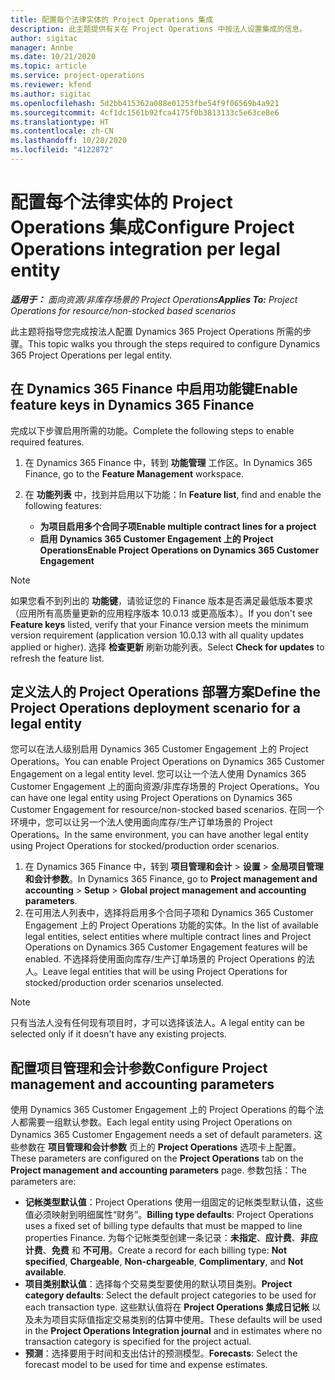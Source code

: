 ```yaml
---
title: 配置每个法律实体的 Project Operations 集成
description: 此主题提供有关在 Project Operations 中按法人设置集成的信息。
author: sigitac
manager: Annbe
ms.date: 10/21/2020
ms.topic: article
ms.service: project-operations
ms.reviewer: kfend
ms.author: sigitac
ms.openlocfilehash: 5d2bb415362a088e01253fbe54f9f06569b4a921
ms.sourcegitcommit: 4cf1dc1561b92fca4175f0b3813133c5e63ce8e6
ms.translationtype: HT
ms.contentlocale: zh-CN
ms.lasthandoff: 10/28/2020
ms.locfileid: "4122872"
---
```

# <a name="configure-project-operations-integration-per-legal-entity"></a><span data-ttu-id="3e05d-103">配置每个法律实体的 Project Operations 集成</span><span class="sxs-lookup"><span data-stu-id="3e05d-103">Configure Project Operations integration per legal entity</span></span> 

<span data-ttu-id="3e05d-104">_**适用于：** 面向资源/非库存场景的 Project Operations_</span><span class="sxs-lookup"><span data-stu-id="3e05d-104">_**Applies To:** Project Operations for resource/non-stocked based scenarios_</span></span>

<span data-ttu-id="3e05d-105">此主题将指导您完成按法人配置 Dynamics 365 Project Operations 所需的步骤。</span><span class="sxs-lookup"><span data-stu-id="3e05d-105">This topic walks you through the steps required to configure Dynamics 365 Project Operations per legal entity.</span></span>

## <a name="enable-feature-keys-in-dynamics-365-finance"></a><span data-ttu-id="3e05d-106">在 Dynamics 365 Finance 中启用功能键</span><span class="sxs-lookup"><span data-stu-id="3e05d-106">Enable feature keys in Dynamics 365 Finance</span></span>

<span data-ttu-id="3e05d-107">完成以下步骤启用所需的功能。</span><span class="sxs-lookup"><span data-stu-id="3e05d-107">Complete the following steps to enable required features.</span></span>

1. <span data-ttu-id="3e05d-108">在 Dynamics 365 Finance 中，转到 **功能管理** 工作区。</span><span class="sxs-lookup"><span data-stu-id="3e05d-108">In Dynamics 365 Finance, go to the **Feature Management** workspace.</span></span>
2. <span data-ttu-id="3e05d-109">在 **功能列表** 中，找到并启用以下功能：</span><span class="sxs-lookup"><span data-stu-id="3e05d-109">In **Feature list**, find and enable the following features:</span></span>
  
    - <span data-ttu-id="3e05d-110">**为项目启用多个合同子项**</span><span class="sxs-lookup"><span data-stu-id="3e05d-110">**Enable multiple contract lines for a project**</span></span>
    - <span data-ttu-id="3e05d-111">**启用 Dynamics 365 Customer Engagement 上的 Project Operations**</span><span class="sxs-lookup"><span data-stu-id="3e05d-111">**Enable Project Operations on Dynamics 365 Customer Engagement**</span></span>

> [!NOTE]
> <span data-ttu-id="3e05d-112">如果您看不到列出的 **功能键**，请验证您的 Finance 版本是否满足最低版本要求（应用所有高质量更新的应用程序版本 10.0.13 或更高版本）。</span><span class="sxs-lookup"><span data-stu-id="3e05d-112">If you don't see **Feature keys** listed, verify that your Finance version meets the minimum version requirement (application version 10.0.13 with all quality updates applied or higher).</span></span> <span data-ttu-id="3e05d-113">选择 **检查更新** 刷新功能列表。</span><span class="sxs-lookup"><span data-stu-id="3e05d-113">Select **Check for updates** to refresh the feature list.</span></span>

## <a name="define-the-project-operations-deployment-scenario-for-a-legal-entity"></a><span data-ttu-id="3e05d-114">定义法人的 Project Operations 部署方案</span><span class="sxs-lookup"><span data-stu-id="3e05d-114">Define the Project Operations deployment scenario for a legal entity</span></span>

<span data-ttu-id="3e05d-115">您可以在法人级别启用 Dynamics 365 Customer Engagement 上的 Project Operations。</span><span class="sxs-lookup"><span data-stu-id="3e05d-115">You can enable Project Operations on Dynamics 365 Customer Engagement on a legal entity level.</span></span> <span data-ttu-id="3e05d-116">您可以让一个法人使用 Dynamics 365 Customer Engagement 上的面向资源/非库存场景的 Project Operations。</span><span class="sxs-lookup"><span data-stu-id="3e05d-116">You can have one legal entity using Project Operations on Dynamics 365 Customer Engagement for resource/non-stocked based scenarios.</span></span> <span data-ttu-id="3e05d-117">在同一个环境中，您可以让另一个法人使用面向库存/生产订单场景的 Project Operations。</span><span class="sxs-lookup"><span data-stu-id="3e05d-117">In the same environment, you can have another legal entity using Project Operations for stocked/production order scenarios.</span></span>

1. <span data-ttu-id="3e05d-118">在 Dynamics 365 Finance 中，转到 **项目管理和会计** > **设置** > **全局项目管理和会计参数**。</span><span class="sxs-lookup"><span data-stu-id="3e05d-118">In Dynamics 365 Finance, go to **Project management and accounting** > **Setup** > **Global project management and accounting parameters**.</span></span>
2. <span data-ttu-id="3e05d-119">在可用法人列表中，选择将启用多个合同子项和 Dynamics 365 Customer Engagement 上的 Project Operations 功能的实体。</span><span class="sxs-lookup"><span data-stu-id="3e05d-119">In the list of available legal entities, select entities where multiple contract lines and Project Operations on Dynamics 365 Customer Engagement features will be enabled.</span></span> <span data-ttu-id="3e05d-120">不选择将使用面向库存/生产订单场景的 Project Operations 的法人。</span><span class="sxs-lookup"><span data-stu-id="3e05d-120">Leave legal entities that will be using Project Operations for stocked/production order scenarios unselected.</span></span>

> [!NOTE]
> <span data-ttu-id="3e05d-121">只有当法人没有任何现有项目时，才可以选择该法人。</span><span class="sxs-lookup"><span data-stu-id="3e05d-121">A legal entity can be selected only if it doesn't have any existing projects.</span></span>

## <a name="configure-project-management-and-accounting-parameters"></a><span data-ttu-id="3e05d-122">配置项目管理和会计参数</span><span class="sxs-lookup"><span data-stu-id="3e05d-122">Configure Project management and accounting parameters</span></span>

<span data-ttu-id="3e05d-123">使用 Dynamics 365 Customer Engagement 上的 Project Operations 的每个法人都需要一组默认参数。</span><span class="sxs-lookup"><span data-stu-id="3e05d-123">Each legal entity using Project Operations on Dynamics 365 Customer Engagement needs a set of default parameters.</span></span> <span data-ttu-id="3e05d-124">这些参数在 **项目管理和会计参数** 页上的 **Project Operations** 选项卡上配置。</span><span class="sxs-lookup"><span data-stu-id="3e05d-124">These parameters are configured on the **Project Operations** tab on the **Project management and accounting parameters** page.</span></span> <span data-ttu-id="3e05d-125">参数包括：</span><span class="sxs-lookup"><span data-stu-id="3e05d-125">The parameters are:</span></span>

  - <span data-ttu-id="3e05d-126">**记帐类型默认值**：Project Operations 使用一组固定的记帐类型默认值，这些值必须映射到明细属性“财务”。</span><span class="sxs-lookup"><span data-stu-id="3e05d-126">**Billing type defaults**: Project Operations uses a fixed set of billing type defaults that must be mapped to line properties Finance.</span></span> <span data-ttu-id="3e05d-127">为每个记帐类型创建一条记录：**未指定**、**应计费**、**非应计费**、**免费** 和 **不可用**。</span><span class="sxs-lookup"><span data-stu-id="3e05d-127">Create a record for each billing type: **Not specified**, **Chargeable**, **Non-chargeable**, **Complimentary**, and **Not available**.</span></span>
  - <span data-ttu-id="3e05d-128">**项目类别默认值**：选择每个交易类型要使用的默认项目类别。</span><span class="sxs-lookup"><span data-stu-id="3e05d-128">**Project category defaults**: Select the default project categories to be used for each transaction type.</span></span> <span data-ttu-id="3e05d-129">这些默认值将在 **Project Operations 集成日记帐** 以及未为项目实际值指定交易类别的估算中使用。</span><span class="sxs-lookup"><span data-stu-id="3e05d-129">These defaults will be used in the **Project Operations Integration journal** and in estimates where no transaction category is specified for the project actual.</span></span>
  - <span data-ttu-id="3e05d-130">**预测**：选择要用于时间和支出估计的预测模型。</span><span class="sxs-lookup"><span data-stu-id="3e05d-130">**Forecasts**: Select the forecast model to be used for time and expense estimates.</span></span>
